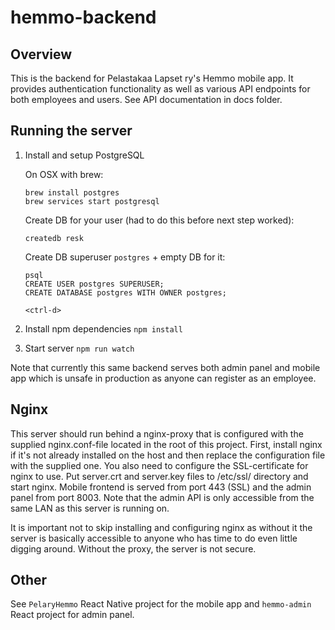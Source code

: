 # hemmo-backend

## Overview

This is the backend for Pelastakaa Lapset ry's Hemmo mobile app. It provides authentication functionality as well as various API endpoints for both employees and users. See API documentation in docs folder.

## Running the server

1. Install and setup PostgreSQL

    On OSX with brew:

    ```
    brew install postgres
    brew services start postgresql
    ```

    Create DB for your user (had to do this before next step worked):

    ```
    createdb resk
    ```

    Create DB superuser `postgres` + empty DB for it:

    ```
    psql
    CREATE USER postgres SUPERUSER;
    CREATE DATABASE postgres WITH OWNER postgres;

    <ctrl-d>
    ```

2. Install npm dependencies `npm install`
3. Start server `npm run watch`

Note that currently this same backend serves both admin panel and mobile app which is unsafe in production as anyone can register as an employee.

## Nginx

This server should run behind a nginx-proxy that is configured with the supplied nginx.conf-file
located in the root of this project. First, install nginx if it's not already installed on the host
and then replace the configuration file with the supplied one. You also need to configure the
SSL-certificate for nginx to use. Put server.crt and server.key files to /etc/ssl/ directory
and start nginx. Mobile frontend is served from port 443 (SSL) and the admin panel from port 8003.
Note that the admin API is only accessible from the same LAN as this server is running on.

It is important not to skip installing and configuring nginx as without it the server is basically
accessible to anyone who has time to do even little digging around. Without the proxy, the server
is not secure.

## Other

See `PelaryHemmo` React Native project for the mobile app and `hemmo-admin` React project for admin panel.
